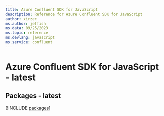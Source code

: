 ```yaml
---
title: Azure Confluent SDK for JavaScript
description: Reference for Azure Confluent SDK for JavaScript
author: xirzec
ms.author: jeffish
ms.data: 09/25/2023
ms.topic: reference
ms.devlang: javascript
ms.service: confluent
---
```

# Azure Confluent SDK for JavaScript - latest
## Packages - latest
[!INCLUDE [packages](confluent-index.md)]